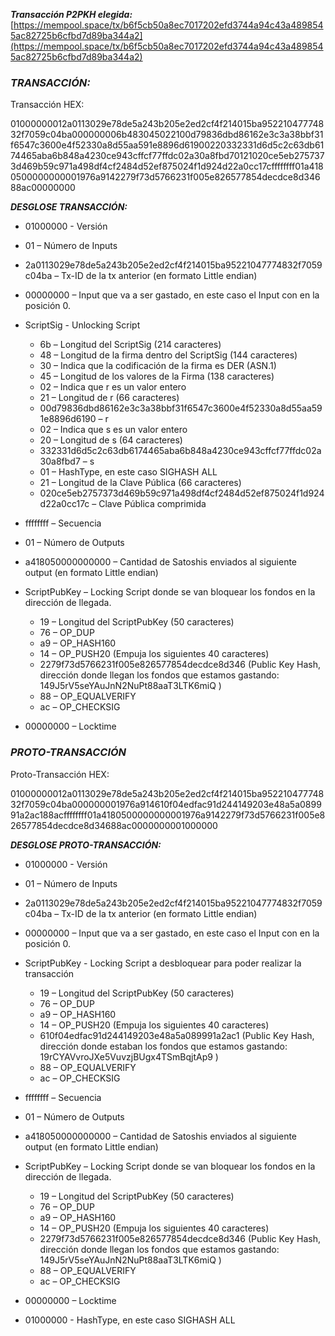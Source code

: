 **_Transacción P2PKH elegida:_**
[https://mempool.space/tx/b6f5cb50a8ec7017202efd3744a94c43a4898545ac82725b6cfbd7d89ba344a2](https://mempool.space/tx/b6f5cb50a8ec7017202efd3744a94c43a4898545ac82725b6cfbd7d89ba344a2)

### **_TRANSACCIÓN:_**

Transacción HEX:

01000000012a0113029e78de5a243b205e2ed2cf4f214015ba95221047774832f7059c04ba000000006b483045022100d79836dbd86162e3c3a38bbf31f6547c3600e4f52330a8d55aa591e8896d61900220332331d6d5c2c63db6174465aba6b848a4230ce943cffcf77ffdc02a30a8fbd70121020ce5eb2757373d469b59c971a498df4cf2484d52ef875024f1d924d22a0cc17cffffffff01a4180500000000001976a9142279f73d5766231f005e826577854decdce8d34688ac00000000

**_DESGLOSE TRANSACCIÓN:_**

- 01000000 - Versión

- 01 – Número de Inputs

- 2a0113029e78de5a243b205e2ed2cf4f214015ba95221047774832f7059c04ba – Tx-ID de la tx anterior (en formato Little endian)

- 00000000 – Input que va a ser gastado, en este caso el Input con en la posición 0.

- ScriptSig - Unlocking Script
	- 6b – Longitud del ScriptSig (214 caracteres)
	- 48 – Longitud de la firma dentro del ScriptSig (144 caracteres)
	- 30 – Indica que la codificación de la firma es DER (ASN.1)
	- 45 – Longitud de los valores de la Firma (138 caracteres)
	- 02 – Indica que r es un valor entero
	- 21 – Longitud de r (66 caracteres)
	- 00d79836dbd86162e3c3a38bbf31f6547c3600e4f52330a8d55aa591e8896d6190 – r  
	- 02 – Indica que s es un valor entero
	- 20 – Longitud de s (64 caracteres)
	- 332331d6d5c2c63db6174465aba6b848a4230ce943cffcf77ffdc02a30a8fbd7 – s
	- 01 – HashType, en este caso SIGHASH ALL
	- 21 – Longitud de la Clave Pública (66 caracteres)
	- 020ce5eb2757373d469b59c971a498df4cf2484d52ef875024f1d924d22a0cc17c – Clave Pública comprimida

- ffffffff – Secuencia

- 01 – Número de Outputs

- a418050000000000 – Cantidad de Satoshis enviados al siguiente output (en formato Little endian)

- ScriptPubKey – Locking Script donde se van bloquear los fondos en la dirección de llegada.
	- 19 – Longitud del ScriptPubKey (50 caracteres)
	- 76 – OP_DUP
	- a9 – OP_HASH160
	- 14 – OP_PUSH20 (Empuja los siguientes 40 caracteres)
	- 2279f73d5766231f005e826577854decdce8d346 (Public Key Hash, dirección donde llegan los fondos que estamos gastando: 149J5rV5seYAuJnN2NuPt88aaT3LTK6miQ )
	- 88 – OP_EQUALVERIFY
	- ac – OP_CHECKSIG

- 00000000 – Locktime

### **_PROTO-TRANSACCIÓN_**

Proto-Transacción HEX:

01000000012a0113029e78de5a243b205e2ed2cf4f214015ba95221047774832f7059c04ba000000001976a914610f04edfac91d244149203e48a5a089991a2ac188acffffffff01a4180500000000001976a9142279f73d5766231f005e826577854decdce8d34688ac0000000001000000

**_DESGLOSE PROTO-TRANSACCIÓN:_**

- 01000000 - Versión

- 01 – Número de Inputs

- 2a0113029e78de5a243b205e2ed2cf4f214015ba95221047774832f7059c04ba – Tx-ID de la tx anterior (en formato Little endian)

- 00000000 – Input que va a ser gastado, en este caso el Input con en la posición 0.

- ScriptPubKey - Locking Script a desbloquear para poder realizar la transacción
	- 19 – Longitud del ScriptPubKey (50 caracteres)
	- 76 – OP_DUP
	- a9 – OP_HASH160
	- 14 – OP_PUSH20 (Empuja los siguientes 40 caracteres)
	- 610f04edfac91d244149203e48a5a089991a2ac1 (Public Key Hash, dirección donde estaban los fondos que estamos gastando: 19rCYAVvroJXe5VuvzjBUgx4TSmBqjtAp9 )
	- 88 – OP_EQUALVERIFY
	- ac – OP_CHECKSIG

- ffffffff – Secuencia

- 01 – Número de Outputs

- a418050000000000 – Cantidad de Satoshis enviados al siguiente output (en formato Little endian)

- ScriptPubKey – Locking Script donde se van bloquear los fondos en la dirección de llegada.
	- 19 – Longitud del ScriptPubKey (50 caracteres)
	- 76 – OP_DUP
	- a9 – OP_HASH160
	- 14 – OP_PUSH20 (Empuja los siguientes 40 caracteres)
	- 2279f73d5766231f005e826577854decdce8d346 (Public Key Hash, dirección donde llegan los fondos que estamos gastando: 149J5rV5seYAuJnN2NuPt88aaT3LTK6miQ )
	- 88 – OP_EQUALVERIFY
	- ac – OP_CHECKSIG

- 00000000 – Locktime

- 01000000 - HashType, en este caso SIGHASH ALL
